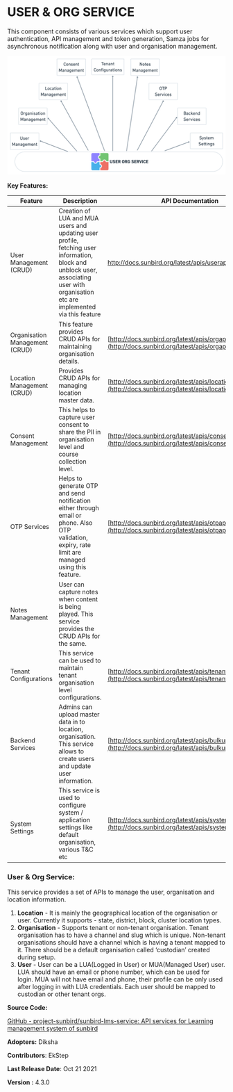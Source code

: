 # USER & ORG SERVICE

This component consists of various services which support user authentication, API management and token generation, Samza jobs for asynchronous notification along with user and organisation management.

![User Org service - Features](<../../.gitbook/assets/image (2) (1).png>)

**Key Features:**

| Feature                        | Description                                                                                                                                                                         | API Documentation                                                                                                    |
| ------------------------------ | ----------------------------------------------------------------------------------------------------------------------------------------------------------------------------------- | -------------------------------------------------------------------------------------------------------------------- |
| User Management (CRUD)         | Creation of LUA and MUA users and updating user profile, fetching user information, block and unblock user, associating user with organisation etc are implemented via this feature | http://docs.sunbird.org/latest/apis/userapi/                                                                         |
| Organisation Management (CRUD) | This feature provides CRUD APIs for maintaining organisation details.                                                                                                               | [http://docs.sunbird.org/latest/apis/orgapi/](http://docs.sunbird.org/latest/apis/orgapi/)                           |
| Location Management (CRUD)     | Provides CRUD APIs for managing location master data.                                                                                                                               | [http://docs.sunbird.org/latest/apis/locationapi/](http://docs.sunbird.org/latest/apis/locationapi/)                 |
| Consent Management             | This helps to capture user consent to share the PII in organisation level and course collection level.                                                                              | [http://docs.sunbird.org/latest/apis/consentapi/](http://docs.sunbird.org/latest/apis/consentapi/)                   |
| OTP Services                   | Helps to generate OTP and send notification either through email or phone. Also OTP validation, expiry, rate limit are managed using this feature.                                  | [http://docs.sunbird.org/latest/apis/otpapi/](http://docs.sunbird.org/latest/apis/otpapi/)                           |
| Notes Management               | User can capture notes when content is being played. This service provides the CRUD APIs for the same.                                                                              |                                                                                                                      |
| Tenant Configurations          | This service can be used to maintain tenant organisation  level configurations.                                                                                                     | [http://docs.sunbird.org/latest/apis/tenantpreferenceapi/](http://docs.sunbird.org/latest/apis/tenantpreferenceapi/) |
| Backend Services               | Admins can upload master data in to location, organisation. This service allows to create users and update user information.                                                        | [http://docs.sunbird.org/latest/apis/bulkupload/](http://docs.sunbird.org/latest/apis/bulkupload/)                   |
| <p><br>System Settings</p>     | This service is used to configure system / application settings like default organisation, various T\&C etc                                                                         | [http://docs.sunbird.org/latest/apis/systemsettingsapi/](http://docs.sunbird.org/latest/apis/systemsettingsapi/)     |

### User & Org Service: <a href="#user-and-org-service" id="user-and-org-service"></a>

This service provides a set of APIs to manage the user, organisation and location information.&#x20;

1. **Location** - It is mainly the geographical location of the organisation or user. Currently it supports - state, district, block, cluster location types.
2. **Organisation** - Supports tenant or non-tenant organisation. Tenant organisation has to have a channel and slug which is unique. Non-tenant organisations should have a channel which is having a tenant mapped to it. There should be a default organisation called ‘custodian’ created during setup.
3. **User** - User can be a LUA(Logged in User) or MUA(Managed User) user. LUA should have an email or phone number, which can be used for login. MUA will not have email and phone, their profile can be only used after logging in with LUA credentials. Each user should be mapped to custodian or other tenant orgs.&#x20;

**Source Code:**

[GitHub - project-sunbird/sunbird-lms-service: API services for Learning management system of sunbird](https://github.com/project-sunbird/sunbird-lms-service)

**Adopters:** Diksha

**Contributors**: EkStep

**Last Release Date**: Oct 21 2021

**Version :** 4.3.0&#x20;

### &#x20;<a href="#authentication" id="authentication"></a>

### &#x20;<a href="#authentication" id="authentication"></a>
